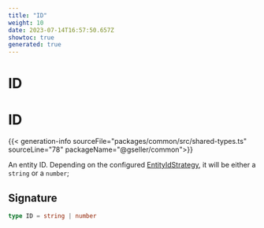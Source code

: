 ```yaml
---
title: "ID"
weight: 10
date: 2023-07-14T16:57:50.657Z
showtoc: true
generated: true
---
```

<!-- This file was generated from the Vendure source. Do not modify. Instead, re-run the "docs:build" script -->

# ID
<div class="symbol">


# ID

{{< generation-info sourceFile="packages/common/src/shared-types.ts" sourceLine="78" packageName="@gseller/common">}}

An entity ID. Depending on the configured <a href='/typescript-api/configuration/entity-id-strategy#entityidstrategy'>EntityIdStrategy</a>, it will be either
a `string` or a `number`;

## Signature

```TypeScript
type ID = string | number
```
</div>

